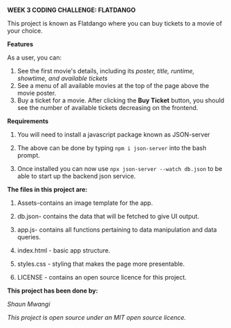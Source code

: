 **WEEK 3 CODING CHALLENGE: FLATDANGO**

This project is known as Flatdango where you can buy tickets to a movie of your choice.

**Features**

As a user, you can:

1) See the first movie's details, including its _poster, title, runtime,
showtime, and available tickets_
2) See a menu of all available movies at the top of the page above the movie poster.
3) Buy a ticket for a movie. After clicking the **Buy Ticket** button, you should
   see the number of available tickets decreasing on the frontend.

**Requirements**

1) You will need to install a javascript package known as JSON-server

2) The above can be done by typing `npm i json-server` into the bash prompt.

3) Once installed you can now use `npx json-server --watch db.json` to be able to start up the backend json service.

**The files in this project are:**

1) Assets-contains an image template for the app.

2) db.json- contains the data that will be fetched to give UI output.

3) app.js- contains all functions pertaining to data manipulation and data queries.

4) index.html - basic app structure.

5) styles.css - styling that makes the page more presentable.

6) LICENSE - contains an open source licence for this project.

**This project has been done by:**

_Shaun Mwangi_

_This project is open source under an MIT open source licence._